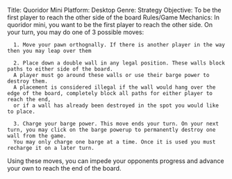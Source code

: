 Title: Quoridor Mini
Platform: Desktop
Genre: Strategy
Objective: To be the first player to reach the other side of the board
Rules/Game Mechanics: In quoridor mini, you want to be the first player to reach the other side. On your turn, you may do one of 3 possible moves:


      1. Move your pawn orthognally. If there is another player in the way then you may leap over them
      
      2. Place down a double wall in any legal position. These walls block paths to either side of the board. 
      A player must go around these walls or use their barge power to destroy them.
      A placement is considered illegal if the wall would hang over the edge of the board, completely block all paths for either player to reach the end, 
      or if a wall has already been destroyed in the spot you would like to place.
      
      3. Charge your barge power. This move ends your turn. On your next turn, you may click on the barge powerup to permanently destroy one wall from the game. 
      You may only charge one barge at a time. Once it is used you must recharge it on a later turn.


Using these moves, you can impede your opponents progress and advance your own to reach the end of the board. 


